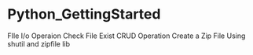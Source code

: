 # Python_GettingStarted

FIle I/o Operaion
Check File Exist
CRUD Operation
Create a Zip File Using shutil and zipfile lib

